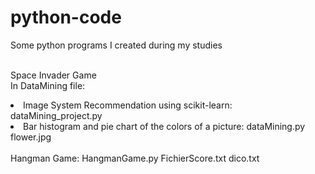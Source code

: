# python-code
Some python programs I created during my studies

<br/>Space Invader Game
<br/>In DataMining file:
<li>Image System Recommendation using scikit-learn: dataMining_project.py</li>
<li>Bar histogram and pie chart of the colors of a picture: dataMining.py flower.jpg</li>
<br/>Hangman Game: HangmanGame.py FichierScore.txt dico.txt
